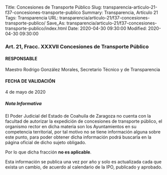 Title: Concesiones de Transporte Público
Slug: transparencia-articulo-21-f37-concesiones-transporte-publico
Summary: Transparencia, Artículo 21
Tags: Transparencia
URL: transparencia/articulo-21/f37-concesiones-transporte-publico/
Save_As: transparencia/articulo-21/f37-concesiones-transporte-publico/index.html
Date: 2020-04-30 09:30:00
Modified: 2020-04-30 09:30:00


### Art. 21, Fracc. XXXVII Concesiones de Transporte Público

#### RESPONSABLE

Maestro Rodrigo González Morales, Secretario Técnico y de Transparencia

#### FECHA DE VALIDACIÓN

4 de mayo de 2020

##### Nota Informativa

El Poder Judicial del Estado de Coahuila de Zaragoza no cuenta con la facultad de autorizar la expedición de concesiones de transporte público, el organismo rector en dicha materia son los Ayuntamientos en su competencia territorial, por tal motivo no se tiene información alguna sobre este punto, para poder obtener dicha información podrá buscarla en la página oficial de dicho sujeto obligado.

Por lo que dicha fracción **no es aplicable**.

Esta información se publica una vez por año y solo es actualizada cada que exista un cambio, de acuerdo al calendario de la IPO, publicado y aprobado.


